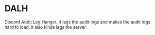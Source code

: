 # DALH
Discord Audit Log Hanger. It lags the audit logs and makes the audit logs hard to load, it also kinda lags the server.
